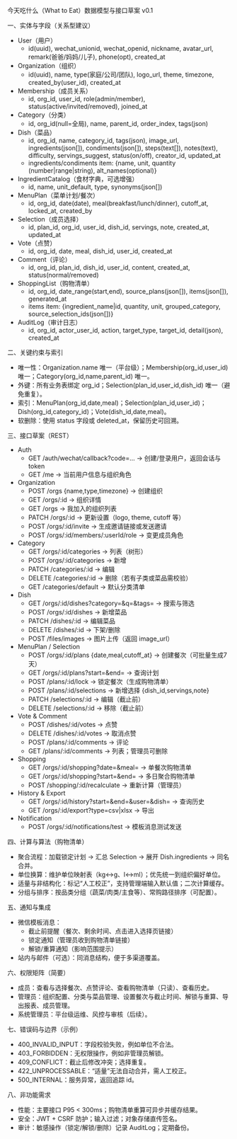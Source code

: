 今天吃什么（What to Eat）数据模型与接口草案 v0.1

一、实体与字段（关系型建议）
- User（用户）
  - id(uuid), wechat_unionid, wechat_openid, nickname, avatar_url, remark(爸爸/妈妈/儿子), phone(opt), created_at
- Organization（组织）
  - id(uuid), name, type(家庭/公司/团队), logo_url, theme, timezone, created_by(user_id), created_at
- Membership（成员关系）
  - id, org_id, user_id, role(admin/member), status(active/invited/removed), joined_at
- Category（分类）
  - id, org_id(null=全局), name, parent_id, order_index, tags(json)
- Dish（菜品）
  - id, org_id, name, category_id, tags(json), image_url, ingredients(json[]), condiments(json[]), steps(text[]), notes(text), difficulty, servings_suggest, status(on/off), creator_id, updated_at
  - ingredients/condiments item: {name, unit, quantity (number|range|string), alt_names(optional)}
- IngredientCatalog（食材字典，可选增强）
  - id, name, unit_default, type, synonyms(json[])
- MenuPlan（菜单计划/餐次）
  - id, org_id, date(date), meal(breakfast/lunch/dinner), cutoff_at, locked_at, created_by
- Selection（成员选择）
  - id, plan_id, org_id, user_id, dish_id, servings, note, created_at, updated_at
- Vote（点赞）
  - id, org_id, date, meal, dish_id, user_id, created_at
- Comment（评论）
  - id, org_id, plan_id, dish_id, user_id, content, created_at, status(normal/removed)
- ShoppingList（购物清单）
  - id, org_id, date_range(start,end), source_plans(json[]), items(json[]), generated_at
  - items item: {ingredient_name|id, quantity, unit, grouped_category, source_selection_ids(json[])}
- AuditLog（审计日志）
  - id, org_id, actor_user_id, action, target_type, target_id, detail(json), created_at

二、关键约束与索引
- 唯一性：Organization.name 唯一（平台级）；Membership(org_id,user_id) 唯一；Category(org_id,name,parent_id) 唯一。
- 外键：所有业务表绑定 org_id；Selection(plan_id,user_id,dish_id) 唯一（避免重复）。
- 索引：MenuPlan(org_id,date,meal)；Selection(plan_id,user_id)；Dish(org_id,category_id)；Vote(dish_id,date,meal)。
- 软删除：使用 status 字段或 deleted_at，保留历史可回溯。

三、接口草案（REST）
- Auth
  - GET /auth/wechat/callback?code=... → 创建/登录用户，返回会话与 token
  - GET /me → 当前用户信息与组织角色
- Organization
  - POST /orgs {name,type,timezone} → 创建组织
  - GET /orgs/:id → 组织详情
  - GET /orgs → 我加入的组织列表
  - PATCH /orgs/:id → 更新设置（logo, theme, cutoff 等）
  - POST /orgs/:id/invite → 生成邀请链接或发送邀请
  - POST /orgs/:id/members/:userId/role → 变更成员角色
- Category
  - GET /orgs/:id/categories → 列表（树形）
  - POST /orgs/:id/categories → 新增
  - PATCH /categories/:id → 编辑
  - DELETE /categories/:id → 删除（若有子类或菜品需校验）
  - GET /categories/default → 默认分类清单
- Dish
  - GET /orgs/:id/dishes?category=&q=&tags= → 搜索与筛选
  - POST /orgs/:id/dishes → 新增菜品
  - PATCH /dishes/:id → 编辑菜品
  - DELETE /dishes/:id → 下架/删除
  - POST /files/images → 图片上传（返回 image_url）
- MenuPlan / Selection
  - POST /orgs/:id/plans {date,meal,cutoff_at} → 创建餐次（可批量生成7天）
  - GET /orgs/:id/plans?start=&end= → 查询计划
  - POST /plans/:id/lock → 锁定餐次（生成购物清单）
  - POST /plans/:id/selections → 新增选择 {dish_id,servings,note}
  - PATCH /selections/:id → 编辑（截止前）
  - DELETE /selections/:id → 移除（截止前）
- Vote & Comment
  - POST /dishes/:id/votes → 点赞
  - DELETE /dishes/:id/votes → 取消点赞
  - POST /plans/:id/comments → 评论
  - GET /plans/:id/comments → 列表；管理员可删除
- Shopping
  - GET /orgs/:id/shopping?date=&meal= → 单餐次购物清单
  - GET /orgs/:id/shopping?start=&end= → 多日聚合购物清单
  - POST /shopping/:id/recalculate → 重新计算（管理员）
- History & Export
  - GET /orgs/:id/history?start=&end=&user=&dish= → 查询历史
  - GET /orgs/:id/export?type=csv|xlsx → 导出
- Notification
  - POST /orgs/:id/notifications/test → 模板消息测试发送

四、计算与算法（购物清单）
- 聚合流程：加载锁定计划 → 汇总 Selection → 展开 Dish.ingredients → 同名合并。
- 单位换算：维护单位映射表（kg↔g、l↔ml）；优先统一到组织偏好单位。
- 适量与非结构化：标记“人工校正”，支持管理端输入默认值；二次计算缓存。
- 分组与排序：按品类分组（蔬菜/肉类/主食等）、常购路径排序（可配置）。

五、通知与集成
- 微信模板消息：
  - 截止前提醒（餐次、剩余时间、点击进入选择页链接）
  - 锁定通知（管理员收到购物清单链接）
  - 解锁/重算通知（影响范围提示）
- 站内与邮件（可选）：同消息结构，便于多渠道覆盖。

六、权限矩阵（简要）
- 成员：查看与选择餐次、点赞评论、查看购物清单（只读）、查看历史。
- 管理员：组织配置、分类与菜品管理、设置餐次与截止时间、解锁与重算、导出报表、成员管理。
- 系统管理员：平台级运维、风控与审核（后续）。

七、错误码与边界（示例）
- 400_INVALID_INPUT：字段校验失败，例如单位不合法。
- 403_FORBIDDEN：无权限操作，例如非管理员解锁。
- 409_CONFLICT：截止后修改冲突；选择重复。
- 422_UNPROCESSABLE：“适量”无法自动合并，需人工校正。
- 500_INTERNAL：服务异常，返回追踪 id。

八、非功能需求
- 性能：主要接口 P95 < 300ms；购物清单重算可异步并缓存结果。
- 安全：JWT + CSRF 防护；输入过滤；对象存储直传签名。
- 审计：敏感操作（锁定/解锁/删除）记录 AuditLog；定期备份。